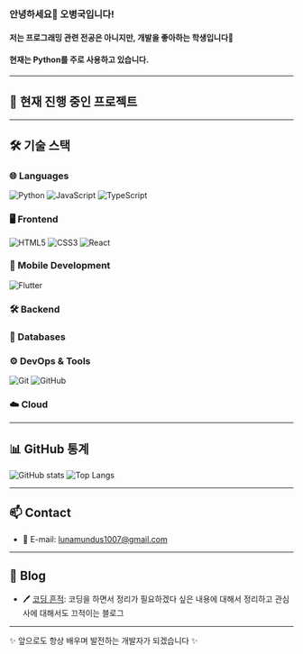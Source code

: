 ### 안녕하세요👋 오병국입니다!
#### 저는 프로그래밍 관련 전공은 아니지만, 개발을 좋아하는 학생입니다🌱
#### 현재는 Python를 주로 사용하고 있습니다.

---

## 🔭 현재 진행 중인 프로젝트

---

## 🛠️ 기술 스택
### 🌐 Languages
![Python](https://img.shields.io/badge/-Python-3776AB?style=for-the-badge&logo=Python&logoColor=white)
![JavaScript](https://img.shields.io/badge/-JavaScript-F7DF1E?style=for-the-badge&logo=javascript&logoColor=black)
![TypeScript](https://img.shields.io/badge/-TypeScript-3178C6?style=for-the-badge&logo=typescript&logoColor=white)

### 🖥️ Frontend
![HTML5](https://img.shields.io/badge/-HTML5-E34F26?style=for-the-badge&logo=html5&logoColor=white)
![CSS3](https://img.shields.io/badge/-CSS3-1572B6?style=for-the-badge&logo=css3&logoColor=white)
![React](https://img.shields.io/badge/-React-61DAFB?style=for-the-badge&logo=React&logoColor=white)

### 📱 Mobile Development
![Flutter](https://img.shields.io/badge/-Flutter-02569B?style=for-the-badge&logo=flutter&logoColor=white)

### 🛠️ Backend

### 💾 Databases

### ⚙️ DevOps & Tools
![Git](https://img.shields.io/badge/-Git-F05032?style=for-the-badge&logo=git&logoColor=white)
![GitHub](https://img.shields.io/badge/-GitHub-181717?style=for-the-badge&logo=github&logoColor=white)

### ☁️ Cloud

---

## 📊 GitHub 통계
![GitHub stats](https://github-readme-stats.vercel.app/api?username=lunamundus&show_icons=true&theme=radical)
![Top Langs](https://github-readme-stats.vercel.app/api/top-langs/?username=lunamundus&layout=compact&theme=radical)

---

## 📫 Contact
- 📧 E-mail: lunamundus1007@gmail.com

---

## 📝 Blog
- 🖊️ [코딩 흔적](https://luna-devstory.tistory.com/): 코딩을 하면서 정리가 필요하겠다 싶은 내용에 대해서 정리하고 관심사에 대해서도 끄적이는 블로그

---

✨ 앞으로도 항상 배우며 발전하는 개발자가 되겠습니다 ✨



<!--
**lunamundus/lunamundus** is a ✨ _special_ ✨ repository because its `README.md` (this file) appears on your GitHub profile.

Here are some ideas to get you started:

- 🔭 I’m currently working on ...
- 🌱 I’m currently learning ...
- 👯 I’m looking to collaborate on ...
- 🤔 I’m looking for help with ...
- 💬 Ask me about ...
- 📫 How to reach me: ...
- 😄 Pronouns: ...
- ⚡ Fun fact: ...
-->
